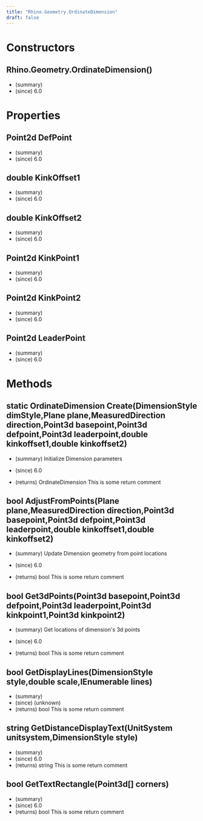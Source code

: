 ```yaml
---
title: "Rhino.Geometry.OrdinateDimension"
draft: false
---
```


# Constructors
## Rhino.Geometry.OrdinateDimension()
- (summary) 
- (since) 6.0
# Properties
## Point2d DefPoint
- (summary) 
- (since) 6.0
## double KinkOffset1
- (summary) 
- (since) 6.0
## double KinkOffset2
- (summary) 
- (since) 6.0
## Point2d KinkPoint1
- (summary) 
- (since) 6.0
## Point2d KinkPoint2
- (summary) 
- (since) 6.0
## Point2d LeaderPoint
- (summary) 
- (since) 6.0
# Methods
## static OrdinateDimension Create(DimensionStyle dimStyle,Plane plane,MeasuredDirection direction,Point3d basepoint,Point3d defpoint,Point3d leaderpoint,double kinkoffset1,double kinkoffset2)
- (summary) 
     Initialize Dimension parameters
     
- (since) 6.0
- (returns) OrdinateDimension This is some return comment
## bool AdjustFromPoints(Plane plane,MeasuredDirection direction,Point3d basepoint,Point3d defpoint,Point3d leaderpoint,double kinkoffset1,double kinkoffset2)
- (summary) 
     Update Dimension geometry from point locations
     
- (since) 6.0
- (returns) bool This is some return comment
## bool Get3dPoints(Point3d basepoint,Point3d defpoint,Point3d leaderpoint,Point3d kinkpoint1,Point3d kinkpoint2)
- (summary) 
     Get locations of dimension's 3d points
     
- (since) 6.0
- (returns) bool This is some return comment
## bool GetDisplayLines(DimensionStyle style,double scale,IEnumerable<Line> lines)
- (summary) 
- (since) (unknown)
- (returns) bool This is some return comment
## string GetDistanceDisplayText(UnitSystem unitsystem,DimensionStyle style)
- (summary) 
- (since) 6.0
- (returns) string This is some return comment
## bool GetTextRectangle(Point3d[] corners)
- (summary) 
- (since) 6.0
- (returns) bool This is some return comment
